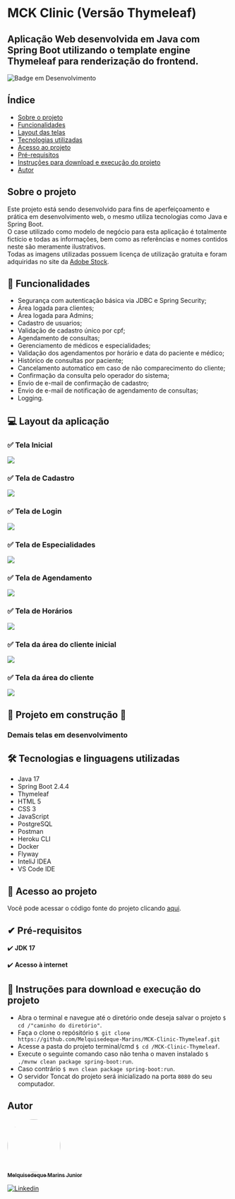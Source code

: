 # MCK Clinic (Versão Thymeleaf)

## Aplicação Web desenvolvida em Java com Spring Boot utilizando o template engine Thymeleaf para renderização do frontend.

![Badge em Desenvolvimento](http://img.shields.io/static/v1?label=STATUS&message=EM%20DESENVOLVIMENTO&color=GREEN&style=for-the-badge)

## Índice
<!--ts-->
* [Sobre o projeto](#Sobre)
* [Funcionalidades](#Funcionalidades)
* [Layout das telas](#Layout)
* [Tecnologias utilizadas](#Tecnologias)
* [Acesso ao projeto](#Acesso_ao_projeto)
* [Pré-requisitos](#Pre-requisitos)
* [Instruções para download e execução do projeto](#Instruções)
* [Autor](#Autor)
<!--te-->

## Sobre o projeto
Este projeto está sendo desenvolvido para fins de aperfeiçoamento e prática em desenvolvimento web, o mesmo utiliza tecnologias como Java e Spring Boot.<br>
O case utilizado como modelo de negócio para esta aplicação é totalmente fictício e todas as informações, bem como as referências e nomes contidos neste são meramente ilustrativos.<br>
Todas as imagens utilizadas possuem licença de utilização gratuita e foram adquiridas no site da [Adobe Stock](https://stock.adobe.com/pt). 

<a id="Funcionalidades"></a>
## 🔨 Funcionalidades
- Segurança com autenticação básica via JDBC e Spring Security;
- Área logada para clientes;
- Área logada para Admins;
- Cadastro de usuarios;
- Validação de cadastro único por cpf;
- Agendamento de consultas;
- Gerenciamento de médicos e especialidades;
- Validação dos agendamentos por horário e data do paciente e médico;
- Histórico de consultas por paciente;
- Cancelamento automatico em caso de não comparecimento do cliente;
- Confirmação da consulta pelo operador do sistema;
- Envio de e-mail de confirmação de cadastro;
- Envio de e-mail de notificação de agendamento de consultas;
- Logging.

<a id="Layout"></a>
## 💻 Layout da aplicação

### ✅ Tela Inicial
![](https://raw.githubusercontent.com/Melquisedeque-Marins/MCK-Clinic-Thymeleaf/main/utils/Home-screen.png)

### ✅ Tela de Cadastro
![](https://raw.githubusercontent.com/Melquisedeque-Marins/MCK-Clinic-Thymeleaf/main/utils/Register-screen.png)

### ✅ Tela de Login
![](https://raw.githubusercontent.com/Melquisedeque-Marins/MCK-Clinic-Thymeleaf/main/utils/Login-screen.png)

### ✅ Tela de Especialidades
![](https://raw.githubusercontent.com/Melquisedeque-Marins/MCK-Clinic-Thymeleaf/main/utils/Expertises-screen.png)

### ✅ Tela de Agendamento
![](https://raw.githubusercontent.com/Melquisedeque-Marins/MCK-Clinic-Thymeleaf/main/utils/schedullings-screen.png)

### ✅ Tela de Horários
![](https://raw.githubusercontent.com/Melquisedeque-Marins/MCK-Clinic-Thymeleaf/main/utils/schedules-screen.png)

### ✅ Tela da área do cliente inicial
![](https://raw.githubusercontent.com/Melquisedeque-Marins/MCK-Clinic-Thymeleaf/main/utils/Client-area-2.png)

### ✅ Tela da área do cliente 
![](https://raw.githubusercontent.com/Melquisedeque-Marins/MCK-Clinic-Thymeleaf/main/utils/Client-area.png)



## 🚧 Projeto em construção 🚧
### Demais telas em desenvolvimento 
<a id="Tecnologias"></a>
## 🛠️️ Tecnologias e linguagens utilizadas

- Java 17
- Spring Boot 2.4.4
- Thymeleaf
- HTML 5
- CSS 3
- JavaScript
- PostgreSQL
- Postman
- Heroku CLI
- Docker
- Flyway
- InteliJ IDEA
- VS Code IDE

<a id="Acesso_ao_projeto"></a>
## 📁 Acesso ao projeto

Você pode acessar o código fonte do projeto clicando [aqui](https://github.com/Melquisedeque-Marins/MCK-Clinic-Thymeleaf/tree/main/src).

<a id="Pre-requisitos"></a>
## ✔ Pré-requisitos

✔️ **JDK 17**

✔️ **Acesso à internet**

<a id="Instruções"></a>
## 🎲️ Instruções para download e execução do projeto

- Abra o terminal e navegue até o diretório onde deseja salvar o projeto
  ``$ cd /"caminho do diretório"``.
- Faça o clone o repósitório
  ``$ git clone https://github.com/Melquisedeque-Marins/MCK-Clinic-Thymeleaf.git``
- Acesse a pasta do projeto terminal/cmd
  ``$ cd /MCK-Clinic-Thymeleaf``.
- Execute o seguinte comando caso não tenha o maven instalado
  ``$ ./mvnw clean package spring-boot:run``.
- Caso contrário
  ``$ mvn clean package spring-boot:run``.
- O servidor Toncat do projeto será inicializado na porta
  ``8080``
  do seu computador.


<a id="Autor"></a>
## Autor
<a href="https://github.com/Melquisedeque-Marins">
 <img style="border-radius: 50%;" src="https://avatars.githubusercontent.com/u/93653645?v=4" width="120px;" alt=""/>
<br />
 <sub><b>Melquisedeque Marins Junior</b></sub></a> <a href="https://www.linkedin.com/in/melquisedeque-marins-junior-324291230"></a>

[![Linkedin](https://img.shields.io/badge/LinkedIn-0077B5?style=for-the-badge&logo=linkedin&logoColor=white)](https://www.linkedin.com/in/melquisedeque-marins-junior-324291230)
